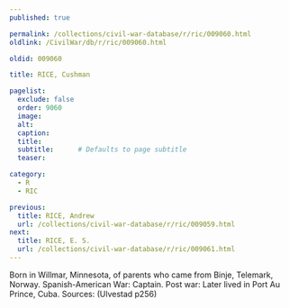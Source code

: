 ```yaml
---
published: true

permalink: /collections/civil-war-database/r/ric/009060.html
oldlink: /CivilWar/db/r/ric/009060.html

oldid: 009060

title: RICE, Cushman

pagelist:
  exclude: false
  order: 9060
  image: 
  alt:
  caption:
  title:
  subtitle:      # Defaults to page subtitle
  teaser:

category: 
  - R 
  - RIC

previous:
  title: RICE, Andrew
  url: /collections/civil-war-database/r/ric/009059.html  
next:
  title: RICE, E. S.
  url: /collections/civil-war-database/r/ric/009061.html   
---
```

Born in Willmar, Minnesota, of parents who came from Binje, Telemark, Norway. Spanish-American War: Captain. Post war: Later lived in Port Au Prince, Cuba. Sources: (Ulvestad p256)